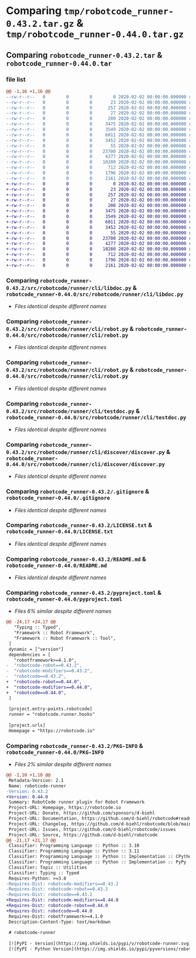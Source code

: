 # Comparing `tmp/robotcode_runner-0.43.2.tar.gz` & `tmp/robotcode_runner-0.44.0.tar.gz`

## Comparing `robotcode_runner-0.43.2.tar` & `robotcode_runner-0.44.0.tar`

### file list

```diff
@@ -1,16 +1,16 @@
--rw-r--r--   0        0        0        0 2020-02-02 00:00:00.000000 robotcode_runner-0.43.2/src/robotcode/runner/__init__.py
--rw-r--r--   0        0        0       23 2020-02-02 00:00:00.000000 robotcode_runner-0.43.2/src/robotcode/runner/__version__.py
--rw-r--r--   0        0        0      257 2020-02-02 00:00:00.000000 robotcode_runner-0.43.2/src/robotcode/runner/hooks.py
--rw-r--r--   0        0        0       27 2020-02-02 00:00:00.000000 robotcode_runner-0.43.2/src/robotcode/runner/py.typed
--rw-r--r--   0        0        0      200 2020-02-02 00:00:00.000000 robotcode_runner-0.43.2/src/robotcode/runner/cli/__init__.py
--rw-r--r--   0        0        0     3475 2020-02-02 00:00:00.000000 robotcode_runner-0.43.2/src/robotcode/runner/cli/libdoc.py
--rw-r--r--   0        0        0     3549 2020-02-02 00:00:00.000000 robotcode_runner-0.43.2/src/robotcode/runner/cli/rebot.py
--rw-r--r--   0        0        0     6011 2020-02-02 00:00:00.000000 robotcode_runner-0.43.2/src/robotcode/runner/cli/robot.py
--rw-r--r--   0        0        0     3452 2020-02-02 00:00:00.000000 robotcode_runner-0.43.2/src/robotcode/runner/cli/testdoc.py
--rw-r--r--   0        0        0       55 2020-02-02 00:00:00.000000 robotcode_runner-0.43.2/src/robotcode/runner/cli/discover/__init__.py
--rw-r--r--   0        0        0    23700 2020-02-02 00:00:00.000000 robotcode_runner-0.43.2/src/robotcode/runner/cli/discover/discover.py
--rw-r--r--   0        0        0     4277 2020-02-02 00:00:00.000000 robotcode_runner-0.43.2/.gitignore
--rw-r--r--   0        0        0    10280 2020-02-02 00:00:00.000000 robotcode_runner-0.43.2/LICENSE.txt
--rw-r--r--   0        0        0      712 2020-02-02 00:00:00.000000 robotcode_runner-0.43.2/README.md
--rw-r--r--   0        0        0     1796 2020-02-02 00:00:00.000000 robotcode_runner-0.43.2/pyproject.toml
--rw-r--r--   0        0        0     2161 2020-02-02 00:00:00.000000 robotcode_runner-0.43.2/PKG-INFO
+-rw-r--r--   0        0        0        0 2020-02-02 00:00:00.000000 robotcode_runner-0.44.0/src/robotcode/runner/__init__.py
+-rw-r--r--   0        0        0       23 2020-02-02 00:00:00.000000 robotcode_runner-0.44.0/src/robotcode/runner/__version__.py
+-rw-r--r--   0        0        0      257 2020-02-02 00:00:00.000000 robotcode_runner-0.44.0/src/robotcode/runner/hooks.py
+-rw-r--r--   0        0        0       27 2020-02-02 00:00:00.000000 robotcode_runner-0.44.0/src/robotcode/runner/py.typed
+-rw-r--r--   0        0        0      200 2020-02-02 00:00:00.000000 robotcode_runner-0.44.0/src/robotcode/runner/cli/__init__.py
+-rw-r--r--   0        0        0     3475 2020-02-02 00:00:00.000000 robotcode_runner-0.44.0/src/robotcode/runner/cli/libdoc.py
+-rw-r--r--   0        0        0     3549 2020-02-02 00:00:00.000000 robotcode_runner-0.44.0/src/robotcode/runner/cli/rebot.py
+-rw-r--r--   0        0        0     6011 2020-02-02 00:00:00.000000 robotcode_runner-0.44.0/src/robotcode/runner/cli/robot.py
+-rw-r--r--   0        0        0     3452 2020-02-02 00:00:00.000000 robotcode_runner-0.44.0/src/robotcode/runner/cli/testdoc.py
+-rw-r--r--   0        0        0       55 2020-02-02 00:00:00.000000 robotcode_runner-0.44.0/src/robotcode/runner/cli/discover/__init__.py
+-rw-r--r--   0        0        0    23700 2020-02-02 00:00:00.000000 robotcode_runner-0.44.0/src/robotcode/runner/cli/discover/discover.py
+-rw-r--r--   0        0        0     4277 2020-02-02 00:00:00.000000 robotcode_runner-0.44.0/.gitignore
+-rw-r--r--   0        0        0    10280 2020-02-02 00:00:00.000000 robotcode_runner-0.44.0/LICENSE.txt
+-rw-r--r--   0        0        0      712 2020-02-02 00:00:00.000000 robotcode_runner-0.44.0/README.md
+-rw-r--r--   0        0        0     1796 2020-02-02 00:00:00.000000 robotcode_runner-0.44.0/pyproject.toml
+-rw-r--r--   0        0        0     2161 2020-02-02 00:00:00.000000 robotcode_runner-0.44.0/PKG-INFO
```

### Comparing `robotcode_runner-0.43.2/src/robotcode/runner/cli/libdoc.py` & `robotcode_runner-0.44.0/src/robotcode/runner/cli/libdoc.py`

 * *Files identical despite different names*

### Comparing `robotcode_runner-0.43.2/src/robotcode/runner/cli/rebot.py` & `robotcode_runner-0.44.0/src/robotcode/runner/cli/rebot.py`

 * *Files identical despite different names*

### Comparing `robotcode_runner-0.43.2/src/robotcode/runner/cli/robot.py` & `robotcode_runner-0.44.0/src/robotcode/runner/cli/robot.py`

 * *Files identical despite different names*

### Comparing `robotcode_runner-0.43.2/src/robotcode/runner/cli/testdoc.py` & `robotcode_runner-0.44.0/src/robotcode/runner/cli/testdoc.py`

 * *Files identical despite different names*

### Comparing `robotcode_runner-0.43.2/src/robotcode/runner/cli/discover/discover.py` & `robotcode_runner-0.44.0/src/robotcode/runner/cli/discover/discover.py`

 * *Files identical despite different names*

### Comparing `robotcode_runner-0.43.2/.gitignore` & `robotcode_runner-0.44.0/.gitignore`

 * *Files identical despite different names*

### Comparing `robotcode_runner-0.43.2/LICENSE.txt` & `robotcode_runner-0.44.0/LICENSE.txt`

 * *Files identical despite different names*

### Comparing `robotcode_runner-0.43.2/README.md` & `robotcode_runner-0.44.0/README.md`

 * *Files identical despite different names*

### Comparing `robotcode_runner-0.43.2/pyproject.toml` & `robotcode_runner-0.44.0/pyproject.toml`

 * *Files 6% similar despite different names*

```diff
@@ -24,17 +24,17 @@
   "Typing :: Typed",
   "Framework :: Robot Framework",
   "Framework :: Robot Framework :: Tool",
 ]
 dynamic = ["version"]
 dependencies = [
   "robotframework>=4.1.0",
-  "robotcode-robot==0.43.2",
-  "robotcode-modifiers==0.43.2",
-  "robotcode==0.43.2",
+  "robotcode-robot==0.44.0",
+  "robotcode-modifiers==0.44.0",
+  "robotcode==0.44.0",
 ]
 
 [project.entry-points.robotcode]
 runner = "robotcode.runner.hooks"
 
 [project.urls]
 Homepage = "https://robotcode.io"
```

### Comparing `robotcode_runner-0.43.2/PKG-INFO` & `robotcode_runner-0.44.0/PKG-INFO`

 * *Files 2% similar despite different names*

```diff
@@ -1,10 +1,10 @@
 Metadata-Version: 2.1
 Name: robotcode-runner
-Version: 0.43.2
+Version: 0.44.0
 Summary: RobotCode runner plugin for Robot Framework
 Project-URL: Homepage, https://robotcode.io
 Project-URL: Donate, https://github.com/sponsors/d-biehl
 Project-URL: Documentation, https://github.com/d-biehl/robotcode#readme
 Project-URL: Changelog, https://github.com/d-biehl/robotcode/blob/main/CHANGELOG.md
 Project-URL: Issues, https://github.com/d-biehl/robotcode/issues
 Project-URL: Source, https://github.com/d-biehl/robotcode
@@ -21,17 +21,17 @@
 Classifier: Programming Language :: Python :: 3.10
 Classifier: Programming Language :: Python :: 3.11
 Classifier: Programming Language :: Python :: Implementation :: CPython
 Classifier: Programming Language :: Python :: Implementation :: PyPy
 Classifier: Topic :: Utilities
 Classifier: Typing :: Typed
 Requires-Python: >=3.8
-Requires-Dist: robotcode-modifiers==0.43.2
-Requires-Dist: robotcode-robot==0.43.2
-Requires-Dist: robotcode==0.43.2
+Requires-Dist: robotcode-modifiers==0.44.0
+Requires-Dist: robotcode-robot==0.44.0
+Requires-Dist: robotcode==0.44.0
 Requires-Dist: robotframework>=4.1.0
 Description-Content-Type: text/markdown
 
 # robotcode-runner
 
 [![PyPI - Version](https://img.shields.io/pypi/v/robotcode-runner.svg)](https://pypi.org/project/robotcode-runner)
 [![PyPI - Python Version](https://img.shields.io/pypi/pyversions/robotcode-runner.svg)](https://pypi.org/project/robotcode-runner)
```

